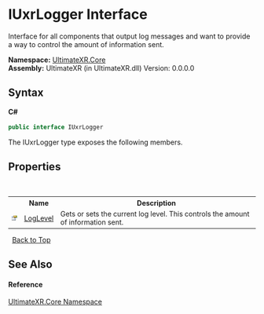 # IUxrLogger Interface
 

Interface for all components that output log messages and want to provide a way to control the amount of information sent.

**Namespace:**&nbsp;<a href="N_UltimateXR_Core">UltimateXR.Core</a><br />**Assembly:**&nbsp;UltimateXR (in UltimateXR.dll) Version: 0.0.0.0

## Syntax

**C#**<br />
``` C#
public interface IUxrLogger
```

The IUxrLogger type exposes the following members.


## Properties
&nbsp;<table><tr><th></th><th>Name</th><th>Description</th></tr><tr><td>![Public property](media/pubproperty.gif "Public property")</td><td><a href="P_UltimateXR_Core_IUxrLogger_LogLevel">LogLevel</a></td><td>
Gets or sets the current log level. This controls the amount of information sent.</td></tr></table>&nbsp;
<a href="#iuxrlogger-interface">Back to Top</a>

## See Also


#### Reference
<a href="N_UltimateXR_Core">UltimateXR.Core Namespace</a><br />